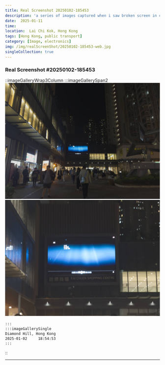 ```yaml
---
title: Real Screenshot 20250102-185453
description: 'a series of images captured when i saw broken screen in city'
date:  2025-01-11 
time: 
location:  Lai Chi Kok, Hong Kong  
tags: [Hong Kong, public transport]
category: [Image, electronics]
img: /img/realScreenShot/20250102-185453-web.jpg
singleCollection: true
---
```


### Real Screenshot #20250102-185453
::imageGalleryWrap3Column
    :::imageGallerySpan2
    <!-- ![alt text](/img/realScreenShot/20241227-103107-web.jpg)  -->
    ![alt text](/img/realScreenShot/20250102-185453-web.jpg) 
    ![alt text](/img/realScreenShot/20250102-185456-web.jpg)
   <!-- <iframe style="aspect-ratio: 16/9;" class="w-full" src="https://www.youtube.com/embed/VLYUaFWrTRU?si=13Uczr17mns5eR0J&amp;controls=0" title="YouTube video player" frameborder="0" allow="accelerometer; autoplay; clipboard-write; encrypted-media; gyroscope; picture-in-picture; web-share" allowfullscreen></iframe> -->
    :::
    :::imageGallerySingle
    Diamond Hill, Hong Kong  
    2025-01-02     18:54:53  
    :::
::

---